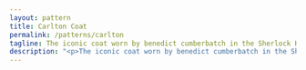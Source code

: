 ```yaml
---
layout: pattern
title: Carlton Coat
permalink: /patterns/carlton
tagline: The iconic coat worn by benedict cumberbatch in the Sherlock Holmes series
description: "<p>The iconic coat worn by benedict cumberbatch in the Sherlock Holmes series.</p>"
---
```

